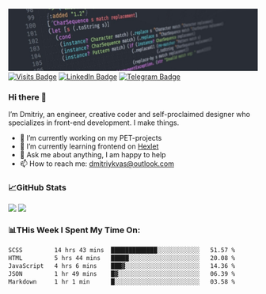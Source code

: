 ![GitHub banner](./assets/github_intro.jfif)
[![Visits Badge](https://badges.pufler.dev/visits/dimidroll450/dimidroll450)](https://github.com/dimidroll450)
[![LinkedIn Badge](https://img.shields.io/badge/-LinkedIn-0e76a8?style=flat-square&logo=Linkedin&logoColor=white)](https://www.linkedin.com/in/dmitry-kvashchauskas/)
[![Telegram Badge](https://img.shields.io/badge/-Telegram-0088cc?style=flat-square&logo=Telegram&logoColor=white)](https://t.me/kvashchauskas)

### Hi there 👋

I’m Dmitriy, an engineer, creative coder and self-proclaimed designer who specializes in front-end development. I make things.

- 🔭 I’m currently working on my PET-projects
- 🌱 I’m currently learning frontend on [Hexlet](https://ru.hexlet.io/u/kvashchauskas)
- 💬 Ask me about anything, I am happy to help
- 📫 How to reach me: dmitriykvas@outlook.com

### 📈GitHub Stats
<p>
  <img height="180em" src="https://github-readme-stats.vercel.app/api/top-langs/?username=dimidroll450&exclude_repo=KNN-Image-Classification&show_icons=true&hide_border=true&layout=compact&langs_count=8" />
  <img height="180em" src="https://github-readme-stats.vercel.app/api?username=dimidroll450&show_icons=true&hide_border=true&&count_private=true&include_all_commits=true" />
</p>

### 📊THis Week I Spent My Time On:
<!--START_SECTION:waka-->
```text
SCSS         14 hrs 43 mins  █████████████░░░░░░░░░░░░   51.57 % 
HTML         5 hrs 44 mins   █████░░░░░░░░░░░░░░░░░░░░   20.08 % 
JavaScript   4 hrs 6 mins    ███▓░░░░░░░░░░░░░░░░░░░░░   14.36 % 
JSON         1 hr 49 mins    █▓░░░░░░░░░░░░░░░░░░░░░░░   06.39 % 
Markdown     1 hr 1 min      █░░░░░░░░░░░░░░░░░░░░░░░░   03.58 % 
```
<!--END_SECTION:waka-->
